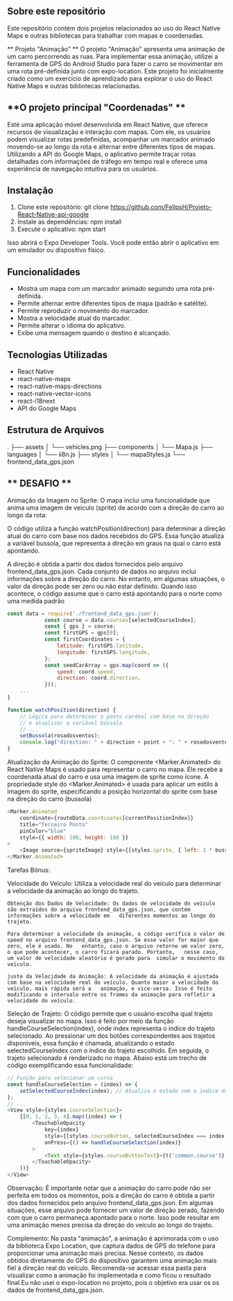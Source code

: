 ## **Sobre este repositório**
Este repositório contém dois projetos relacionados ao uso do React Native Maps e outras bibliotecas para trabalhar com mapas e coordenadas.

** Projeto "Animação" **
O projeto "Animação" apresenta uma animação de um carro percorrendo as ruas. Para implementar essa animação, utilizei a ferramenta de GPS do Android Studio para fazer o carro se movimentar em uma rota pré-definida junto com expo-location.
Este projeto foi inicialmente criado como um exercício de aprendizado para explorar o uso do React Native Maps e outras bibliotecas relacionadas.

## **O projeto principal "Coordenadas" **

Esté uma aplicação móvel desenvolvida em React Native, que oferece recursos de visualização e interação com mapas. 
Com ele, os usuários podem visualizar rotas predefinidas, acompanhar um marcador animado movendo-se ao longo da rota e alternar entre diferentes tipos de mapas. 
Utilizando a API do Google Maps, o aplicativo permite traçar rotas detalhadas com informações de tráfego em tempo real e oferece uma experiência de navegação intuitiva para os usuários.

## Instalação

1. Clone este repositório:
	git clone https://github.com/FellpsH/Projeto-React-Native-api-google
2. Instale as dependências:
	npm install
3. Execute o aplicativo:
	npm start

Isso abrirá o Expo Developer Tools. Você pode então abrir o aplicativo em um emulador ou dispositivo físico.

## Funcionalidades

- Mostra um mapa com um marcador animado seguindo uma rota pré-definida.
- Permite alternar entre diferentes tipos de mapa (padrão e satélite).
- Permite reproduzir o movimento do marcador.
- Mostra a velocidade atual do marcador.
- Permite alterar o idioma do aplicativo.
- Exibe uma mensagem quando o destino é alcançado.

## Tecnologias Utilizadas

- React Native
- react-native-maps
- react-native-maps-directions
- react-native-vector-icons
- react-i18next
- API do Google Maps

## Estrutura de Arquivos

.
├── assets
│ └── vehicles.png
├── components
│ └── Mapa.js
├── languages
│ └── ii8n.js
├── styles
│ └── mapaStyles.js
└── frontend_data_gps.json

## ** DESAFIO **

Animação da Imagem no Sprite: O mapa inclui uma funcionalidade que anima uma imagem de veículo (sprite) de acordo com a direção do carro ao longo da rota:

O código utiliza a função watchPosition(direction) para determinar a direção atual do carro com base nos dados recebidos do GPS. 
Essa função atualiza a variável bussola, que representa a direção em graus na qual o carro está apontando.

A direção é obtida a partir dos dados fornecidos pelo arquivo frontend_data_gps.json. Cada conjunto de dados no arquivo inclui informações sobre a direção do carro. No entanto, em algumas situações, o valor da direção pode ser zero ou não estar definido. Quando isso acontece, o código assume que o carro está apontando para o norte como uma medida padrão

```javascript
const data = require('./frontend_data_gps.json');
            const course = data.courses[selectedCourseIndex];
            const { gps } = course;
            const firstGPS = gps[0];
            const firstCoordinates = {
                latitude: firstGPS.latitude,
                longitude: firstGPS.longitude,
            };
            const seedCarArray = gps.map(coord => ({
                speed: coord.speed,
                direction: coord.direction,
            }));
	...
}

function watchPosition(direction) {
    // Lógica para determinar o ponto cardeal com base na direção
    // e atualizar a variável bússola
    // ...
    setBussola(rosadosventos);
    console.log("direction: " + direction + point + ": " + rosadosventos);
}
```

Atualização da Animação do Sprite:
O componente <Marker.Animated> do React Native Maps é usado para representar o carro no mapa. 
Ele recebe a coordenada atual do carro e usa uma imagem de sprite como ícone.
A propriedade style do <Marker.Animated> é usada para aplicar um estilo à imagem do sprite, 
especificando a posição horizontal do sprite com base na direção do carro (bussola)

```javascript
<Marker.Animated
    coordinate={routeData.coordinates[currentPositionIndex]}
    title="Terceiro Ponto"
    pinColor="blue"
    style={{ width: 100, height: 100 }}
>
    <Image source={spriteImage} style={[styles.sprite, { left: 1 * bussola, width: 1000, height: 1000 }]} />
</Marker.Animated>
```

Tarefas Bônus:

Velocidade do Veículo: Utiliza a velocidade real do veículo para determinar a velocidade da animação ao longo do trajeto.

	Obtenção dos Dados de Velocidade: Os dados de velocidade do veículo são extraídos do arquivo frontend_data_gps.json, que contém informações sobre a velocidade em 	diferentes momentos ao longo do trajeto.

	Para determinar a velocidade da animação, o código verifica o valor de speed no arquivo frontend_data_gps.json. Se esse valor for maior que zero, ele é usado. No 	entanto, caso o arquivo retorne um valor zero, o que pode acontecer, o carro ficará parado. Portanto,   nesse caso, um valor de velocidade aleatório é gerado para 	simular o movimento do veículo.

	juste da Velocidade da Animação: A velocidade da animação é ajustada com base na velocidade real do veículo. Quanto maior a velocidade do veículo, mais rápida será a 	animação, e vice-versa. Isso é feito modificando o intervalo entre os frames da animação para refletir a velocidade do veículo.



Seleção de Trajeto: O código permite que o usuário escolha qual trajeto deseja visualizar no mapa. Isso é feito por meio da função handleCourseSelection(index), onde index representa o índice do trajeto selecionado. Ao pressionar um dos botões correspondentes aos trajetos disponíveis, essa função é chamada, atualizando o estado selectedCourseIndex com o índice do trajeto escolhido. Em seguida, o trajeto selecionado é renderizado no mapa. Abaixo está um trecho de código exemplificando essa funcionalidade:

```javascript
// Função para selecionar um curso
const handleCourseSelection = (index) => {
    setSelectedCourseIndex(index); // Atualiza o estado com o índice do curso selecionado
};
// ...
<View style={styles.courseSelection}>
    {[0, 1, 2, 3, 4].map((index) => (
        <TouchableOpacity
            key={index}
            style={[styles.courseButton, selectedCourseIndex === index ? styles.selectedCourseButton : null]}
            onPress={() => handleCourseSelection(index)}
        >
            <Text style={styles.courseButtonText}>{t('common.course')}  {index + 1}</Text>
        </TouchableOpacity>
    ))}
</View>
```

Observação: É importante notar que a animação do carro pode não ser perfeita em todos os momentos, pois a direção do carro é obtida a partir dos dados fornecidos pelo arquivo frontend_data_gps.json. Em algumas situações, esse arquivo pode fornecer um valor de direção zerado, fazendo com que o carro permaneça apontado para o norte. Isso pode resultar em uma animação menos precisa da direção do veículo ao longo do trajeto.

Complemento: Na pasta "animação", a animação é aprimorada com o uso da biblioteca Expo Location, que captura dados de GPS do telefone para proporcionar uma animação mais precisa. Nesse contexto, os dados obtidos diretamente do GPS do dispositivo garantem uma animação mais fiel à direção real do veículo. Recomenda-se acessar essa pasta para visualizar como a animação foi implementada e como ficou o resultado final.Eu não usei o expo-location no projeto, pois o objetivo era usar os os dados de frontend_data_gps.json.
